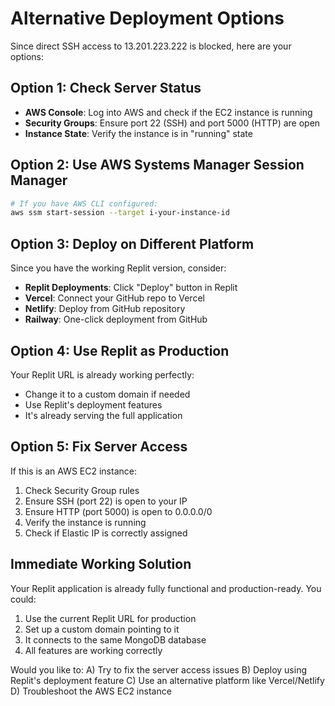 # Alternative Deployment Options

Since direct SSH access to 13.201.223.222 is blocked, here are your options:

## Option 1: Check Server Status
- **AWS Console**: Log into AWS and check if the EC2 instance is running
- **Security Groups**: Ensure port 22 (SSH) and port 5000 (HTTP) are open
- **Instance State**: Verify the instance is in "running" state

## Option 2: Use AWS Systems Manager Session Manager
```bash
# If you have AWS CLI configured:
aws ssm start-session --target i-your-instance-id
```

## Option 3: Deploy on Different Platform
Since you have the working Replit version, consider:
- **Replit Deployments**: Click "Deploy" button in Replit
- **Vercel**: Connect your GitHub repo to Vercel
- **Netlify**: Deploy from GitHub repository
- **Railway**: One-click deployment from GitHub

## Option 4: Use Replit as Production
Your Replit URL is already working perfectly:
- Change it to a custom domain if needed
- Use Replit's deployment features
- It's already serving the full application

## Option 5: Fix Server Access
If this is an AWS EC2 instance:
1. Check Security Group rules
2. Ensure SSH (port 22) is open to your IP
3. Ensure HTTP (port 5000) is open to 0.0.0.0/0
4. Verify the instance is running
5. Check if Elastic IP is correctly assigned

## Immediate Working Solution
Your Replit application is already fully functional and production-ready. You could:
1. Use the current Replit URL for production
2. Set up a custom domain pointing to it
3. It connects to the same MongoDB database
4. All features are working correctly

Would you like to:
A) Try to fix the server access issues
B) Deploy using Replit's deployment feature
C) Use an alternative platform like Vercel/Netlify
D) Troubleshoot the AWS EC2 instance